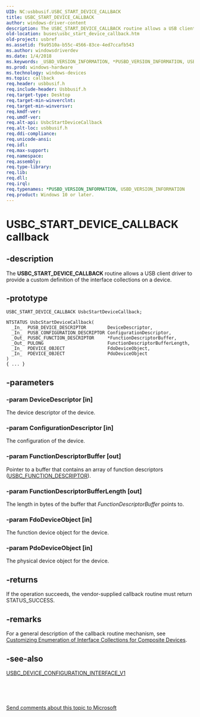 ```yaml
---
UID: NC:usbbusif.USBC_START_DEVICE_CALLBACK
title: USBC_START_DEVICE_CALLBACK
author: windows-driver-content
description: The USBC_START_DEVICE_CALLBACK routine allows a USB client driver to provide a custom definition of the interface collections on a device.
old-location: buses\usbc_start_device_callback.htm
old-project: usbref
ms.assetid: f9a9510a-b55c-4566-83ce-4ed7ccafb543
ms.author: windowsdriverdev
ms.date: 1/4/2018
ms.keywords: _USBD_VERSION_INFORMATION, *PUSBD_VERSION_INFORMATION, USBD_VERSION_INFORMATION
ms.prod: windows-hardware
ms.technology: windows-devices
ms.topic: callback
req.header: usbbusif.h
req.include-header: Usbbusif.h
req.target-type: Desktop
req.target-min-winverclnt: 
req.target-min-winversvr: 
req.kmdf-ver: 
req.umdf-ver: 
req.alt-api: UsbcStartDeviceCallback
req.alt-loc: usbbusif.h
req.ddi-compliance: 
req.unicode-ansi: 
req.idl: 
req.max-support: 
req.namespace: 
req.assembly: 
req.type-library: 
req.lib: 
req.dll: 
req.irql: 
req.typenames: *PUSBD_VERSION_INFORMATION, USBD_VERSION_INFORMATION
req.product: Windows 10 or later.
---
```


# USBC_START_DEVICE_CALLBACK callback



## -description
The <b>USBC_START_DEVICE_CALLBACK</b> routine allows a USB client driver to provide a custom definition of the interface collections on a device.



## -prototype

````
USBC_START_DEVICE_CALLBACK UsbcStartDeviceCallback;

NTSTATUS UsbcStartDeviceCallback(
  _In_  PUSB_DEVICE_DESCRIPTOR        DeviceDescriptor,
  _In_  PUSB_CONFIGURATION_DESCRIPTOR ConfigurationDescriptor,
  _Out_ PUSBC_FUNCTION_DESCRIPTOR     *FunctionDescriptorBuffer,
  _Out_ PULONG                        FunctionDescriptorBufferLength,
  _In_  PDEVICE_OBJECT                FdoDeviceObject,
  _In_  PDEVICE_OBJECT                PdoDeviceObject
)
{ ... }
````


## -parameters

### -param DeviceDescriptor [in]

The device descriptor of the device.


### -param ConfigurationDescriptor [in]

The configuration of the device.


### -param FunctionDescriptorBuffer [out]

Pointer to a buffer that contains an array of function descriptors (<a href="..\usbbusif\ns-usbbusif-_usbc_function_descriptor.md">USBC_FUNCTION_DESCRIPTOR</a>).


### -param FunctionDescriptorBufferLength [out]

The length in bytes of the buffer that <i>FunctionDescriptorBuffer</i> points to.


### -param FdoDeviceObject [in]

The function device object for the device.


### -param PdoDeviceObject [in]

The physical device object for the device.


## -returns
If the operation succeeds, the vendor-supplied callback routine must return STATUS_SUCCESS.


## -remarks
For a general description of the callback routine mechanism, see <a href="https://msdn.microsoft.com/3cf4e9f2-ea33-491f-94af-62d2afacc899">Customizing Enumeration of Interface Collections for Composite Devices</a>. 


## -see-also
<dl>
<dt>
<a href="..\usbbusif\ns-usbbusif-_usbc_device_configuration_interface_v1.md">USBC_DEVICE_CONFIGURATION_INTERFACE_V1</a>
</dt>
</dl>
 

 

<a href="mailto:wsddocfb@microsoft.com?subject=Documentation%20feedback [usbref\buses]:%20USBC_START_DEVICE_CALLBACK callback function%20 RELEASE:%20(1/4/2018)&amp;body=%0A%0APRIVACY STATEMENT%0A%0AWe use your feedback to improve the documentation. We don't use your email address for any other purpose, and we'll remove your email address from our system after the issue that you're reporting is fixed. While we're working to fix this issue, we might send you an email message to ask for more info. Later, we might also send you an email message to let you know that we've addressed your feedback.%0A%0AFor more info about Microsoft's privacy policy, see http://privacy.microsoft.com/en-us/default.aspx." title="Send comments about this topic to Microsoft">Send comments about this topic to Microsoft</a>

